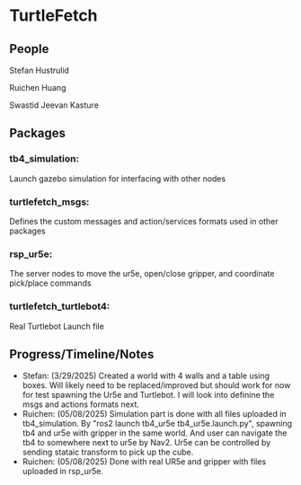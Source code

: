# TurtleFetch
## People
Stefan Hustrulid

Ruichen Huang

Swastid Jeevan Kasture

## Packages

### tb4_simulation: 
Launch gazebo simulation for interfacing with other nodes
### turtlefetch_msgs: 
Defines the custom messages and action/services formats used in other packages
### rsp_ur5e: 
The server nodes to move the ur5e, open/close gripper, and coordinate pick/place commands
### turtlefetch_turtlebot4: 
Real Turtlebot Launch file

## Progress/Timeline/Notes
- Stefan: (3/29/2025) Created a world with 4 walls and a table using boxes. Will likely need to be replaced/improved but should work for now for test spawning the Ur5e and Turtlebot. I will look into definine the msgs and actions formats next.
- Ruichen: (05/08/2025) Simulation part is done with all files uploaded in tb4_simulation. By "ros2 launch tb4_ur5e tb4_ur5e.launch.py", spawning tb4 and ur5e with gripper in the same world. And user can navigate the tb4 to somewhere next to ur5e by Nav2. Ur5e can be controlled by sending stataic transform to pick up the cube.
- Ruichen: (05/08/2025) Done with real UR5e and gripper with files uploaded in rsp_ur5e.
